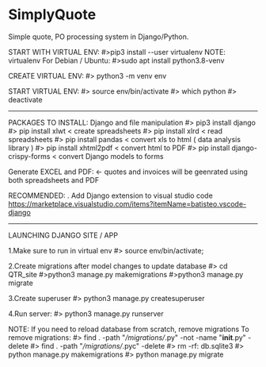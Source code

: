 # SimplyQuote
Simple quote, PO processing system in Django/Python. 

START WITH VIRTUAL ENV:
  #>pip3 install --user virtualenv
NOTE: virtualenv For Debian / Ubuntu:
  #>sudo apt install python3.8-venv

CREATE VIRTUAL ENV:
  #> python3 -m venv env


START VIRTUAL ENV:
  #> source env/bin/activate
  #> which python
  #> deactivate

------------------------------------
PACKAGES TO INSTALL:
  Django and file manipulation
  #> pip3 install django
  #> pip install xlwt			< create spreadsheets
  #> pip install xlrd			< read spreadsheets
  #> pip install pandas			< convert xls to html ( data analysis library )
  #> pip install xhtml2pdf		< convert html to PDF
  #> pip install django-crispy-forms    < convert Django models to forms

Generate EXCEL and PDF: <- quotes and invoices will be geenrated using both spreadsheets and PDF

RECOMMENDED:
. Add Django extension to visual studio code
  https://marketplace.visualstudio.com/items?itemName=batisteo.vscode-django


------------------------------------
LAUNCHING DJANGO SITE / APP

1.Make sure to run in virtual env
  #> source env/bin/activate;


2.Create migrations after model changes to update database
  #> cd QTR_site
  #>python3 manage.py makemigrations
  #>python3 manage.py migrate


3.Create superuser
  #> python3 manage.py createsuperuser


4.Run server:
  #> python3 manage.py  runserver


NOTE: If you need to reload database from scratch, remove migrations
To remove migrations:
  #> find . -path "*/migrations/*.py" -not -name "__init__.py" -delete
  #> find . -path "*/migrations/*.pyc"  -delete
  #> rm -rf: db.sqlite3
  #> python manage.py makemigrations
  #> python manage.py migrate

